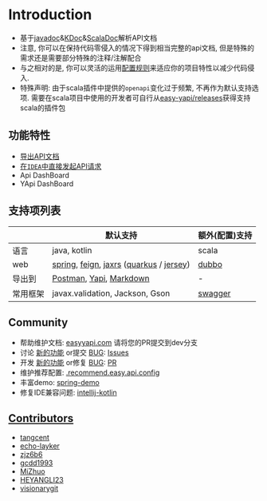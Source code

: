 # Introduction

- 基于[javadoc](./docs.md#Javadoc)&[KDoc](./docs.md#KDoc)&[ScalaDoc](./docs.md#ScalaDoc)解析API文档
- 注意, 你可以在保持代码零侵入的情况下得到相当完整的api文档, 但是特殊的需求还是需要部分特殊的注释/注解配合
- 与之相对的是, 你可以灵活的运用[配置规则](/setting/index.html)来适应你的项目特性以减少代码侵入.
- 特殊声明: 由于scala插件中提供的`openapi`变化过于频繁, 不再作为默认支持选项. 需要在scala项目中使用的开发者可自行从[easy-yapi/releases](https://github.com/tangcent/easy-yapi/releases)获得支持scala的插件包


## 功能特性

- [导出API文档](use.md)
- [在`IDEA`中直接发起API请求](call.md)
- Api DashBoard
- YApi DashBoard

## 支持项列表

|   |  默认支持  |  额外(配置)支持  |
| ------------ | ------------ | ------------ |
| 语言 | java, kotlin | scala |
| web | [spring](https://spring.io/), [feign](https://spring.io/projects/spring-cloud-openfeign), [jaxrs](https://www.oracle.com/technical-resources/articles/java/jax-rs.html) ([quarkus](https://quarkus.io/) / [jersey](https://eclipse-ee4j.github.io/jersey/)) | [dubbo](https://dubbo.apache.org) | [dubbo](https://dubbo.apache.org) |
| 导出到 | [Postman](export2postman.md), [Yapi](export2yapi.md), [Markdown](export2markdown.md) | - |
| 常用框架 | javax.validation, Jackson, Gson |  [swagger](https://swagger.io/) |


## Community

* 帮助维护文档: [easyyapi.com](https://github.com/easyyapi/easyyapi.github.io/tree/dev)
  请将您的PR提交到dev分支
* 讨论 [新的功能](https://github.com/tangcent/easy-yapi/issues?q=label%3Aenhancement) or提交 [BUG](https://github.com/tangcent/easy-yapi/issues?q=label%3Abug): [Issues](https://github.com/tangcent/easy-yapi/issues)
* 开发 [新的功能](https://github.com/tangcent/easy-yapi/pulls?q=+label%3Aenhancement) or修复 [BUG](https://github.com/tangcent/easy-yapi/pulls?q=label%3Abug): [PR](https://github.com/tangcent/easy-yapi/pulls)
* 维护推荐配置: [.recommend.easy.api.config](https://github.com/tangcent/easy-yapi/blob/master/idea-plugin/src/main/resources/.recommend.easy.api.config)
* 丰富demo: [spring-demo](https://github.com/Earth-1610/spring-demo)
* 修复IDE兼容问题: [intellij-kotlin](https://github.com/Earth-1610/intellij-kotlin/pulls?q=label%3Acompatibility+)

## [Contributors](https://github.com/tangcent/easy-yapi/graphs/contributors)

- [tangcent](https://github.com/tangcent)
- [echo-layker](https://github.com/echo-layker)
- [zjz6b6](https://github.com/zjz6b6)
- [gcdd1993](https://github.com/gcdd1993)
- [MiZhuo](https://github.com/MiZhuo)
- [HEYANGLI23](https://github.com/HEYANGLI23)
- [visionarygit](https://github.com/visionarygit)
